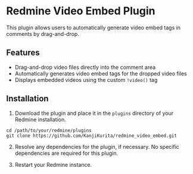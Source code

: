 # Redmine Video Embed Plugin

This plugin allows users to automatically generate video embed tags in comments by drag-and-drop.

## Features

- Drag-and-drop video files directly into the comment area
- Automatically generates video embed tags for the dropped video files
- Displays embedded videos using the custom `!video()` tag

## Installation

1. Download the plugin and place it in the `plugins` directory of your Redmine installation.

```
cd /path/to/your/redmine/plugins
git clone https://github.com/KanjiKurita/redmine_video_embed.git
```

2. Resolve any dependencies for the plugin, if necessary. No specific dependencies are required for this plugin.

3. Restart your Redmine instance.



